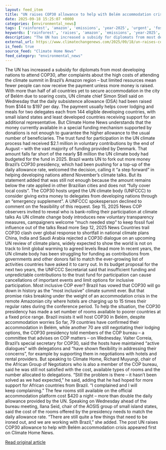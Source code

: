 ```yaml
---
layout: feed_item
title: "UN raises COP30 allowance to help with Belém accommodation crisis"
date: 2025-09-18 15:25:07 +0000
categories: [environmental_news]
tags: ['rainforest', 'amazon', 'emissions', 'year-2025', 'urgent', 'fossil-fuels']
keywords: ['rainforest', 'raises', 'amazon', 'emissions', 'year-2025', 'urgent', 'allowance', 'help']
description: "The UN has increased a subsidy for diplomats from most developing nations to attend COP30, after complaints about the high costs of attending the climate sum..."
external_url: https://www.climatechangenews.com/2025/09/18/un-raises-cop30-allowance-to-help-with-belem-accommodation-crisis/
is_feed: true
source_feed: "Climate Home News"
feed_category: "environmental_news"
---
```


The UN has increased a subsidy for diplomats from most developing nations to attend COP30, after complaints about the high costs of attending the climate summit in Brazil&#8217;s Amazon region &#8211; but limited resources mean fewer people can now receive the payment unless more money is raised. With more than half of all countries yet to secure accommodation in the city of Belém due to soaring costs, UN climate chief Simon Stiell said on Wednesday that the daily subsistence allowance (DSA) had been raised from $144 to $197 per day. The payment usually helps cover lodging and meals for two delegates each from 144 eligible developing countries, with small island states and least developed countries receiving support for an additional representative. But Climate Home News understands that the money currently available in a special funding mechanism supported by donations is not enough to guarantee the higher allowance to the usual number of beneficiaries. The trust fund for participation in the UN climate process had received $2.1 million in voluntary contributions by the end of August &#8211; with the vast majority of funding provided by Denmark. That amount falls far short of the nearly $8 million the UN climate body had budgeted for the fund in 2025. Brazil wants UN to fork out more money Brazil’s COP30 presidency, which had been pushing for a top-up of the daily allowance rate, welcomed the decision, calling it “a step forward” in helping developing nations attend November&#8217;s climate talks. But its statement added that was still not enough because the amount remains below the rate applied in other Brazilian cities and does not “fully cover local costs”. The COP30 hosts urged the UN climate body (UNFCCC) to consider giving extra money to delegates from developing nations through an “emergency supplement”. A UNFCCC spokesperson declined to comment on the feasibility of this request. Sep 15, 2025 News COP observers invited to reveal who is bank-rolling their participation at climate talks As UN climate change body introduces new voluntary transparency measures, campaigners welcome &#8220;much needed step&#8221; to keep fossil fuel influence out of the talks Read more Sep 12, 2025 News Countries trail COP30 clash over global response to shortfall in national climate plans China, India and Saudi Arabia rejected a COP30 dialogue on an upcoming UN review of climate plans, widely expected to show the world is not on track to limit global warming to agreed levels Read more In recent years, the UN climate body has been struggling for funding as contributions from governments and other donors fail to match the ever-growing list of activities countries have asked it to carry out. In its budget proposal for the next two years, the UNFCCC Secretariat said that insufficient funding and unpredictable contributions to the trust fund for participation can cause cancellations of important events and limit options for inclusive participation. Most inclusive COP ever? Brazil has vowed that COP30 will go down in history as the “most inclusive” climate summit ever. But that promise risks breaking under the weight of an accommodation crisis in the remote Amazonian city where hotels are charging up to 15 times their regular rates during the conference period. To help the situation, the COP30 presidency has made a set number of rooms available to poorer countries at a fixed price range. Brazil insists it will host COP30 in Belém, despite accommodation worries So far, 79 countries have confirmed their accommodation in Belém, while another 70 are still negotiating their lodging options, the COP30 presidency told members of the COP bureau &#8211; a committee that advises on COP matters &#8211; on Wednesday. Valter Correia, Brazil’s special secretary for COP30, said the hosts have maintained “active dialogues” with delegations and “have shown flexibility in addressing their concerns”, for example by supporting them in negotiations with hotels and rental providers. But speaking to Climate Home, Richard Muyungi, chair of the African Group of Negotiators who is also a member of the COP bureau, said he was still not satisfied with the cost, available types of rooms and the number allocated to delegations. &#8220;Still the problem is there &#8211; it hasn&#8217;t been solved as we had expected,&#8221; he said, adding that he had hoped for more support for African countries from Brazil. &#8220;I complained and I will keep&nbsp;complaining.&#8221; The few rooms still available on the official accommodation platform cost $420 a night &#8211; more than double the daily allowance provided by the UN. Speaking on Wednesday ahead of the bureau meeting, Ilana Seid, chair of the AOSIS group of small island states, said the cost of the rooms offered by the presidency needs to match the daily allowance rate. “There are still quite a few things that need to be ironed out, and we are working with Brazil,” she added. The post UN raises COP30 allowance to help with Belém accommodation crisis appeared first on Climate Home News.

[Read original article](https://www.climatechangenews.com/2025/09/18/un-raises-cop30-allowance-to-help-with-belem-accommodation-crisis/)
